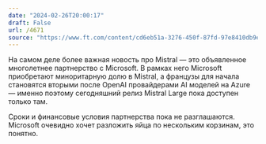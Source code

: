 ```yaml
---
date: "2024-02-26T20:00:17"
draft: False
url: /4671
source: "https://www.ft.com/content/cd6eb51a-3276-450f-87fd-97e8410db9eb"
---
```


На самом деле более важная новость про Mistral — это объявленное многолетнее партнерство с Microsoft. В рамках него Microsoft приобретают миноритарную долю в Mistral, а французы для начала становятся вторыми после OpenAI провайдерами AI моделей на Azure — именно поэтому сегодняшний релиз Mistral Large пока доступен только там.

Сроки и финансовые условия партнерства пока не разглашаются. Microsoft очевидно хочет разложить яйца по нескольким корзинам, это понятно.
